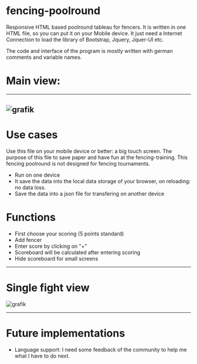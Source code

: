 # fencing-poolround
Responsive HTML based poolround tableau for fencers. It is written in one HTML file, so you can put it on your Mobile device. It just need a Internet Connection to load the library of Bootstrap, Jquery, Jquer-UI etc.

The code and interface of the program is mostly written with german comments and variable names.

# Main view:
---
![grafik](https://github.com/user-attachments/assets/423b961d-8431-4eb1-830c-99a76a522702)
---
# Use cases

Use this file on your mobile device or better: a big touch screen. The purpose of this file to save paper and have fun at the fencing-training. This fencing poolround is not designed for fencing tournaments.

- Run on one device
- It save the data into the local data storage of your browser, on reloading: no data loss.
- Save the data into a json file for transfering on another device


# Functions
- First choose your scoring (5 points standard)
- Add fencer
- Enter score by clicking on "+"
- Scoreboard will be calculated after entering scoring
- Hide scoreboard for small screens

---
# Single fight view
![grafik](https://github.com/user-attachments/assets/0d55fe95-6a6e-4c82-a8be-75f8f001b906)

---
# Future implementations

- Language support: I need some feedback of the community to help me what I have to do next.
  

